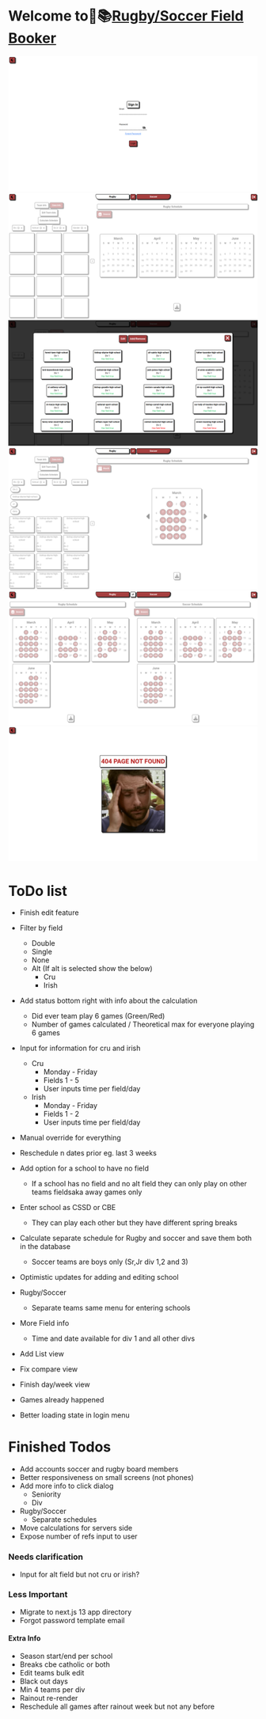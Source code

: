 # Welcome to🏉📚[Rugby/Soccer Field Booker](https://fieldbooker.vercel.app)

![basics](./assets/images/screenshot.png)
![basics](./assets/images/screenshot1.png)
![basics](./assets/images/screenshot2.png)
![basics](./assets/images/screenshot3.png)
![basics](./assets/images/screenshot4.png)
![basics](./assets/images/screenshot5.png)


# ToDo list

-   Finish edit feature

-   Filter by field 
    -   Double
    -   Single
    -   None
    -   Alt (If alt is selected show the below)
        -   Cru
        -   Irish

-   Add status bottom right with info about the calculation
    -   Did ever team play 6 games (Green/Red)
    -   Number of games calculated / Theoretical max for everyone playing 6 games

-   Input for information for cru and irish
    -   Cru
        -   Monday - Friday
        -   Fields 1 - 5
        -   User inputs time per field/day
    -   Irish
        -   Monday - Friday
        -   Fields 1 - 2
        -   User inputs time per field/day


-   Manual override for everything

-   Reschedule n dates prior eg. last 3 weeks
-   Add option for a school to have no field
    -   If a school has no field and no alt field they can only play on other teams fieldsaka away games only
-   Enter school as CSSD or CBE
    -   They can play each other but they have different spring breaks
-   Calculate separate schedule for Rugby and soccer and save them both in the database
    -   Soccer teams are boys only (Sr,Jr div 1,2 and 3)
-   Optimistic updates for adding and editing school


-   Rugby/Soccer
    -   Separate teams same menu for entering schools

-   More Field info
    -   Time and date available for div 1 and all other divs
















-   Add List view
-   Fix compare view
-   Finish day/week view
-   Games already happened
-   Better loading state in login menu

# Finished Todos
-   Add accounts soccer and rugby board members
-   Better responsiveness on small screens (not phones)
-   Add more info to click dialog
    -   Seniority
    -   Div
-   Rugby/Soccer
    -   Separate schedules
-   Move calculations for servers side
-   Expose number of refs input to user

### Needs clarification
-   Input for alt field but not cru or irish?

### Less Important

-   Migrate to next.js 13 app directory
-   Forgot password template email

#### Extra Info

-   Season start/end per school
-   Breaks cbe catholic or both
-   Edit teams bulk edit
-   Black out days
-   Min 4 teams per div
-   Rainout re-render
-   Reschedule all games after rainout week but not any before
